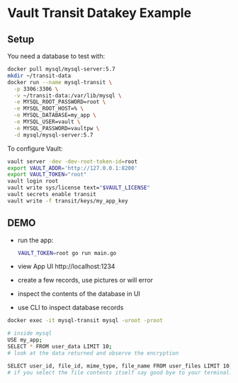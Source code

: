 # Vault Transit Datakey Example

## Setup

You need a database to test with:

```sh
docker pull mysql/mysql-server:5.7
mkdir ~/transit-data
docker run --name mysql-transit \
  -p 3306:3306 \
  -v ~/transit-data:/var/lib/mysql \
  -e MYSQL_ROOT_PASSWORD=root \
  -e MYSQL_ROOT_HOST=% \
  -e MYSQL_DATABASE=my_app \
  -e MYSQL_USER=vault \
  -e MYSQL_PASSWORD=vaultpw \
  -d mysql/mysql-server:5.7
```

To configure Vault:

```sh
vault server -dev -dev-root-token-id=root
export VAULT_ADDR='http://127.0.0.1:8200'
export VAULT_TOKEN="root"
vault login root
vault write sys/license text="$VAULT_LICENSE"
vault secrets enable transit
vault write -f transit/keys/my_app_key
```

## DEMO

- run the app:

  ```sh
  VAULT_TOKEN=root go run main.go
  ```

- view App UI http://localhost:1234
- create a few records, use pictures or will error
- inspect the contents of the database in UI
- use CLI to inspect database records

```sh
docker exec -it mysql-transit mysql -uroot -proot

# inside mysql
USE my_app;
SELECT * FROM user_data LIMIT 10;
# look at the data returned and observe the encryption

SELECT user_id, file_id, mime_type, file_name FROM user_files LIMIT 10;
# if you select the file contents itself say good bye to your terminal...
```
